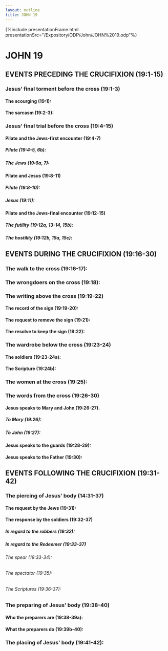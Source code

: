 ```yaml
---
layout: outline
title: JOHN 19
---
```

{%include presentationFrame.html presentationSrc="/Expository/ODP/John/JOHN%2019.odp"%}

# JOHN 19
## EVENTS PRECEDING THE CRUCIFIXION (19:1-15) 
###  Jesus\' final torment before the cross (19:1-3) 
####  The scourging (19:1): 
####  The sarcasm (19:2-3): 
###  Jesus\' final trial before the cross (19:4-15) 
####  Pilate and the Jews-first encounter (19:4-7) 
#####  Pilate (19:4-5, 6b): 
#####  The Jews (19:6a, 7): 
####  Pilate and Jesus (19:8-11) 
#####  Pilate (19:8-10): 
#####  Jesus (19:11): 
####  Pilate and the Jews-final encounter (19:12-15) 
#####  The futility (19:12a, 13-14, 15b): 
#####  The hostility (19:12b, 15a, 15c): 
## EVENTS DURING THE CRUCIFIXION (19:16-30) 
###  The walk to the cross (19:16-17): 
###  The wrongdoers on the cross (19:18): 
###  The writing above the cross (19:19-22) 
####  The record of the sign (19:19-20): 
####  The request to remove the sign (19:21): 
####  The resolve to keep the sign (19:22): 
###  The wardrobe below the cross (19:23-24) 
####  The soldiers (19:23-24a): 
####  The Scripture (19:24b): 
###  The women at the cross (19:25): 
###  The words from the cross (19:26-30) 
####  Jesus speaks to Mary and John (19:26-27). 
#####  To Mary (19:26): 
#####  To John (19:27): 
####  Jesus speaks to the guards (19:28-29): 
####  Jesus speaks to the Father (19:30): 
## EVENTS FOLLOWING THE CRUCIFIXION (19:31-42) 
###  The piercing of Jesus\' body (14:31-37) 
####  The request by the Jews (19:31): 
####  The response by the soldiers (19:32-37) 
#####  In regard to the robbers (19:32): 
#####  In regard to the Redeemer (19:33-37) 
######  The spear (19:33-34): 
######  The spectator (19:35): 
######  The Scriptures (19:36-37): 
###  The preparing of Jesus\' body (19:38-40) 
####  Who the preparers are (19:38-39a): 
####  What the preparers do (19:39b-40): 
###  The placing of Jesus\' body (19:41-42): 

